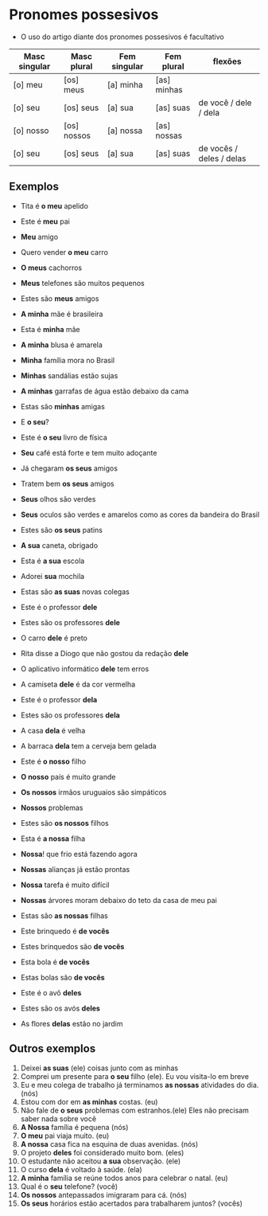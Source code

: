 # Pronomes possesivos

* O uso do artigo diante dos pronomes possesivos é facultativo

| Masc singular | Masc plural | Fem singular | Fem plural | flexões |
| -- | -- | -- | -- | -- |
| [o] meu   | [os] meus   | [a] minha | [as] minhas | |
| [o] seu   | [os] seus   | [a] sua   | [as] suas | de você / dele / dela |
| [o] nosso | [os] nossos | [a] nossa | [as] nossas | |
| [o] seu   | [os] seus   | [a] sua   | [as] suas | de vocês / deles / delas |

## Exemplos

* Tita é **o meu** apelido
* Este é **meu** pai
* **Meu** amigo
* Quero vender **o meu** carro
* **O meus** cachorros
* **Meus** telefones são muitos pequenos
* Estes são **meus** amigos

* **A minha** mãe é brasileira
* Esta é **minha** mãe
* **A minha** blusa é amarela
* **Minha** família mora no Brasil
* **Minhas** sandálias estão sujas
* **A minhas** garrafas de água estão debaixo da cama
* Estas são **minhas** amigas

* E **o seu**?
* Este é **o seu** livro de física
* **Seu** café está forte e tem muito adoçante
* Já chegaram **os seus** amigos
* Tratem bem **os seus** amigos
* **Seus** olhos são verdes
* **Seus** oculos são verdes e amarelos como as cores da bandeira do Brasil
* Estes são **os seus** patins

* **A sua** caneta, obrigado
* Esta é **a sua** escola
* Adorei **sua** mochila
* Estas são **as suas** novas colegas

* Este é o professor **dele**
* Estes são os professores **dele**
* O carro **dele** é preto
* Rita disse a Diogo que não gostou da redação **dele**
* O aplicativo informático **dele** tem erros
* A camiseta **dele** é da cor vermelha

* Este é o professor **dela**
* Estes são os professores **dela**
* A casa **dela** é velha
* A barraca **dela** tem a cerveja bem gelada

* Este é **o nosso** filho
* **O nosso** país é muito grande
* **Os nossos** irmãos uruguaios são simpáticos
* **Nossos** problemas
* Estes são **os nossos** filhos

* Esta é **a nossa** filha
* **Nossa**! que frio está fazendo agora
* **Nossas** alianças já estão prontas
* **Nossa** tarefa é muito difícil
* **Nossas** árvores moram debaixo do teto da casa de meu pai
* Estas são **as nossas** filhas

* Este brinquedo é **de vocês**
* Estes brinquedos são **de vocês**
* Esta bola é **de vocês**
* Estas bolas são **de vocês**

* Este é o avô **deles**
* Estes são os avós **deles**
* As flores **delas** estão no jardim

## Outros exemplos

1. Deixei **as suas** (ele) coisas junto com as minhas
1. Comprei um presente para **o seu** filho (ele). Eu vou visita-lo em breve
1. Eu e meu colega de trabalho já terminamos **as nossas** atividades do dia. (nós)
1. Estou com dor em **as minhas** costas. (eu)
1. Não fale de **o seus** problemas com estranhos.(ele) Eles não precisam saber nada sobre você
1. **A Nossa** família é pequena (nós)
1. **O meu** pai viaja muito. (eu)
1. **A nossa** casa fica na esquina de duas avenidas. (nós)
1. O projeto **deles** foi considerado muito bom. (eles)
1. O estudante não aceitou **a sua** observação. (ele)
1. O curso **dela** é voltado à saúde. (ela)
1. **A minha** família se reúne todos anos para celebrar o natal. (eu)
1. Qual é o **seu** telefone? (você)
1. **Os nossos** antepassados imigraram para cá. (nós)
1. **Os seus** horários estão acertados para trabalharem juntos? (vocês)
